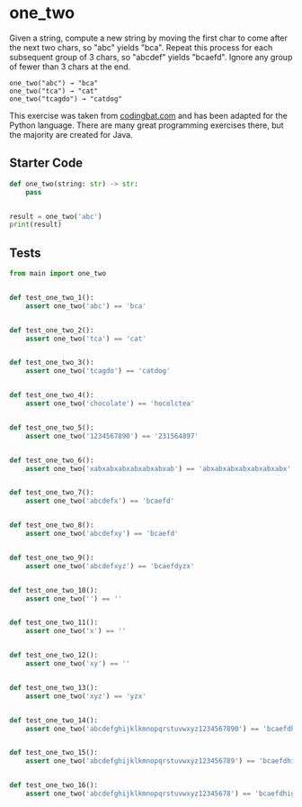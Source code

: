 # one_two




Given a string, compute a new string by moving the first char to come after the next two chars, so "abc" yields "bca". Repeat this process for each subsequent group of 3 chars, so "abcdef" yields "bcaefd". Ignore any group of fewer than 3 chars at the end.

```
one_two("abc") → "bca"
one_two("tca") → "cat"
one_two("tcagdo") → "catdog"
```

This exercise was taken from [codingbat.com](https://codingbat.com/prob/p122943) and has been adapted for the Python language. There are many great programming exercises there, but the majority are created for Java.

## Starter Code
```python
def one_two(string: str) -> str:
    pass


result = one_two('abc')
print(result)
```

## Tests
```python
from main import one_two


def test_one_two_1():
    assert one_two('abc') == 'bca'


def test_one_two_2():
    assert one_two('tca') == 'cat'


def test_one_two_3():
    assert one_two('tcagdo') == 'catdog'


def test_one_two_4():
    assert one_two('chocolate') == 'hocolctea'


def test_one_two_5():
    assert one_two('1234567890') == '231564897'


def test_one_two_6():
    assert one_two('xabxabxabxabxabxabxab') == 'abxabxabxabxabxabxabx'


def test_one_two_7():
    assert one_two('abcdefx') == 'bcaefd'


def test_one_two_8():
    assert one_two('abcdefxy') == 'bcaefd'


def test_one_two_9():
    assert one_two('abcdefxyz') == 'bcaefdyzx'


def test_one_two_10():
    assert one_two('') == ''


def test_one_two_11():
    assert one_two('x') == ''


def test_one_two_12():
    assert one_two('xy') == ''


def test_one_two_13():
    assert one_two('xyz') == 'yzx'


def test_one_two_14():
    assert one_two('abcdefghijklkmnopqrstuvwxyz1234567890') == 'bcaefdhigkljmnkpqostrvwuyzx231564897'


def test_one_two_15():
    assert one_two('abcdefghijklkmnopqrstuvwxyz123456789') == 'bcaefdhigkljmnkpqostrvwuyzx231564897'


def test_one_two_16():
    assert one_two('abcdefghijklkmnopqrstuvwxyz12345678') == 'bcaefdhigkljmnkpqostrvwuyzx231564'
```
